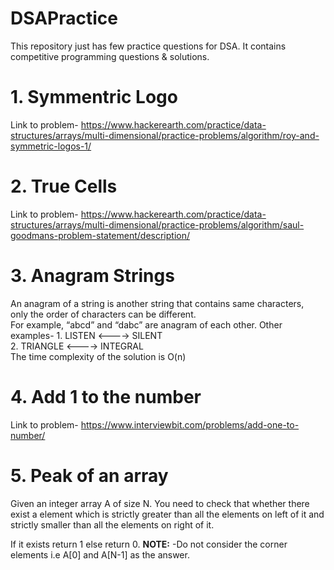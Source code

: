 # DSAPractice
This repository just has few practice questions for DSA. 
It contains competitive programming questions & solutions.

# 1. Symmentric Logo
  Link to problem- https://www.hackerearth.com/practice/data-structures/arrays/multi-dimensional/practice-problems/algorithm/roy-and-symmetric-logos-1/
  
# 2. True Cells
  Link to problem- https://www.hackerearth.com/practice/data-structures/arrays/multi-dimensional/practice-problems/algorithm/saul-goodmans-problem-statement/description/

# 3. Anagram Strings
   An anagram of a string is another string that contains same characters,<br/>only the order of characters can be different.<br/> For example, “abcd” and “dabc” are anagram of each other.
  Other examples- 1. LISTEN <----> SILENT\
                  2. TRIANGLE <----> INTEGRAL\
  The time complexity of the solution is O(n)
# 4. Add 1 to the number
   Link to problem- https://www.interviewbit.com/problems/add-one-to-number/
   
# 5. Peak of an array
   Given an integer array A of size N.
   You need to check that whether there exist a element which is strictly greater than all the elements on left of it and<br />strictly smaller than all the elements on right of it.

  If it exists return 1 else return 0.
  **NOTE:**
  -Do not consider the corner elements i.e A[0] and A[N-1] as the answer.

